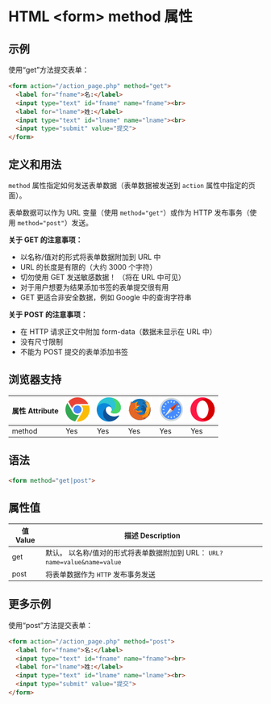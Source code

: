 HTML \<form> method 属性
===

## 示例


使用“get”方法提交表单：

```html idoc:preview:iframe
<form action="/action_page.php" method="get">
  <label for="fname">名:</label>
  <input type="text" id="fname" name="fname"><br>
  <label for="lname">姓:</label>
  <input type="text" id="lname" name="lname"><br>
  <input type="submit" value="提交">
</form>
```

## 定义和用法

`method` 属性指定如何发送表单数据（表单数据被发送到 `action` 属性中指定的页面）。

表单数据可以作为 URL 变量（使用 `method="get"`）或作为 HTTP 发布事务（使用 `method="post"`）发送。

**关于 GET 的注意事项：**

* 以名称/值对的形式将表单数据附加到 URL 中
* URL 的长度是有限的（大约 3000 个字符）
* 切勿使用 GET 发送敏感数据！ （将在 URL 中可见）
* 对于用户想要为结果添加书签的表单提交很有用
* GET 更适合非安全数据，例如 Google 中的查询字符串

**关于 POST 的注意事项：**

* 在 HTTP 请求正文中附加 form-data（数据未显示在 URL 中）
* 没有尺寸限制
* 不能为 POST 提交的表单添加书签

## 浏览器支持

| 属性 Attribute | ![chrome][1] | ![edge][2] | ![firefox][3] | ![safari][4] | ![opera][5] |
| ------- | --- | --- | --- | --- | --- |
| method    | Yes | Yes | Yes | Yes | Yes |
<!--rehype:style=width: 100%; display: inline-table;-->

## 语法

```html
<form method="get|post">
```

## 属性值

| 值 Value | 描述 Description |
| ----- | ----- |
| get   | 默认。 以名称/值对的形式将表单数据附加到 URL： `URL?name=value&name=value` |
| post  | 将表单数据作为 `HTTP` 发布事务发送 |
<!--rehype:style=width: 100%; display: inline-table;-->

## 更多示例

使用“post”方法提交表单：

```html idoc:preview:iframe
<form action="/action_page.php" method="post">
  <label for="fname">名:</label>
  <input type="text" id="fname" name="fname"><br>
  <label for="lname">姓:</label>
  <input type="text" id="lname" name="lname"><br>
  <input type="submit" value="提交">
</form>
```

[1]: ../assets/chrome.svg
[2]: ../assets/edge.svg
[3]: ../assets/firefox.svg
[4]: ../assets/safari.svg
[5]: ../assets/opera.svg

